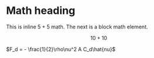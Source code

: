 # Math heading

This is inline $5 + 5$ math. The next is a block math element.

$$
10 + 10
$$

$F_d = - \frac{1}{2}\rho\nu^2 A C_d\hat{nu}$
